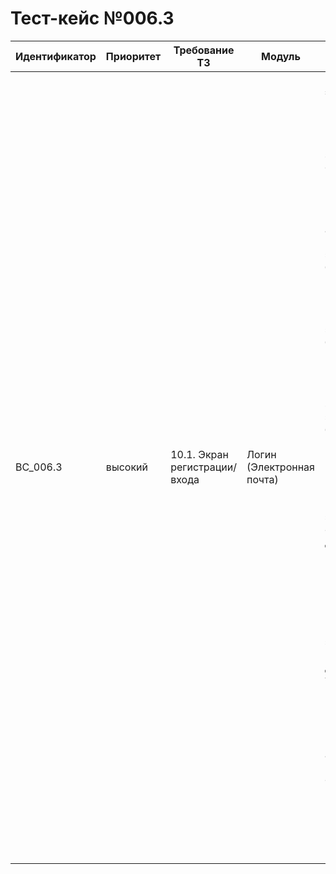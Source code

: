 # Тест-кейс №006.3

| Идентификатор | Приоритет |  Требование ТЗ  | Модуль | Шаги тест-кейса | Ожидаемый результат |
| ------------- | ----------| ----------------| ------ | --------------- | ------------------- |
| BC_006.3      | высокий   | 10.1. Экран регистрации/входа | Логин (Электронная почта) | **Проверка формата электронной почты при логине** <br><br> Предусловие: Пользователь не зарегистрирован в системе.<br><br> 1. Открыть экран регистрации, нажав на кнопку «У меня нет аккаунта». <br>2. Ввести адрес электронной почты без символа "@", и нажать "Зарегистрироваться". (некорректный класс). <br>3. Ввести адрес электронной почты без доменной части, например, `user@`, и нажать "Зарегистрироваться". (некорректный класс). <br>4. Ввести адрес электронной почты без имени пользователя, например, `@domain.com`, и нажать "Зарегистрироваться". (некорректный класс). <br>5. Ввести адрес электронной почты с символами, не допускаемыми в имени пользователя, например, `user!@domain.com`, и нажать "Зарегистрироваться". (некорректный класс). <br>6. Ввести адрес электронной почты с некорректным доменом верхнего уровня, например, `user@domain.c`, и нажать "Зарегистрироваться". (некорректный класс). <br>7. Ввести корректный адрес электронной почты, содержащий символ "@", имя пользователя и домен, например, `user@domain.com`, и нажать "Зарегистрироваться". (корректный класс). | Система отвергает все адреса электронной почты, относящиеся к некорректным классам (2-6), с сообщением об ошибке: "Некорректный формат электронной почты". Система принимает адрес электронной почты из корректного класса (7), поскольку он соответствует требованиям формата. |
